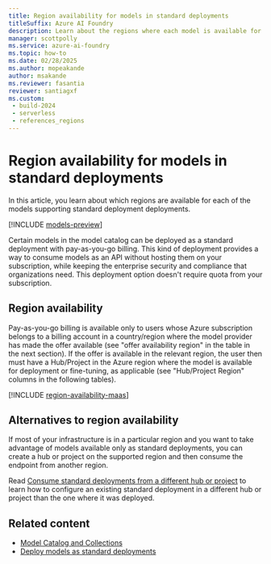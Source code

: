 ```yaml
---
title: Region availability for models in standard deployments
titleSuffix: Azure AI Foundry
description: Learn about the regions where each model is available for deployment in standard deployments via Azure AI Foundry.
manager: scottpolly
ms.service: azure-ai-foundry
ms.topic: how-to
ms.date: 02/28/2025
ms.author: mopeakande
author: msakande
ms.reviewer: fasantia
reviewer: santiagxf
ms.custom: 
 - build-2024
 - serverless
 - references_regions
---
```


# Region availability for models in standard deployments

In this article, you learn about which regions are available for each of the models supporting standard deployment deployments.

[!INCLUDE [models-preview](../includes/models-preview.md)]

Certain models in the model catalog can be deployed as a standard deployment with pay-as-you-go billing. This kind of deployment provides a way to consume models as an API without hosting them on your subscription, while keeping the enterprise security and compliance that organizations need. This deployment option doesn't require quota from your subscription.

## Region availability

Pay-as-you-go billing is available only to users whose Azure subscription belongs to a billing account in a country/region where the model provider has made the offer available (see "offer availability region" in the table in the next section). If the offer is available in the relevant region, the user then must have a Hub/Project in the Azure region where the model is available for deployment or fine-tuning, as applicable (see "Hub/Project Region" columns in the following tables).

[!INCLUDE [region-availability-maas](../includes/region-availability-maas.md)]


## Alternatives to region availability

If most of your infrastructure is in a particular region and you want to take advantage of models available only as standard deployments, you can create a hub or project on the supported region and then consume the endpoint from another region. 

Read [Consume standard deployments from a different hub or project](deploy-models-serverless-connect.md) to learn how to configure an existing standard deployment in a different hub or project than the one where it was deployed.

## Related content

- [Model Catalog and Collections](model-catalog-overview.md)
- [Deploy models as standard deployments](deploy-models-serverless.md)


